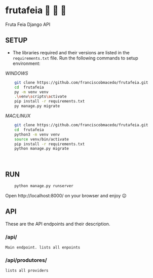 # frutafeia :cherries: :tangerine: :watermelon:

Fruta Feia Django API

## SETUP

- The libraries required and their versions are listed in the `requirements.txt` file.
  Run the following commands to setup environment:

_WINDOWS_

```bash
    git clone https://github.com/franciscobmacedo/frutafeia.git
    cd  frutafeia
    py -m venv venv
    .\venv\scripts\activate
    pip install -r requirements.txt
    py manage.py migrate
```

_MAC/LINUX_

```bash
    git clone https://github.com/franciscobmacedo/frutafeia.git
    cd  frutafeia
    python3 -m venv venv
    source venv/bin/activate
    pip install -r requirements.txt
    python manage.py migrate
```

<br />

## RUN

```bash
    python manage.py runserver
```

Open http://localhost:8000/ on your browser and enjoy :wink:


## API

These are the API endpoints and their description.

### /api/
    Main endpoint. lists all enpoints

### /api/produtores/
    lists all providers